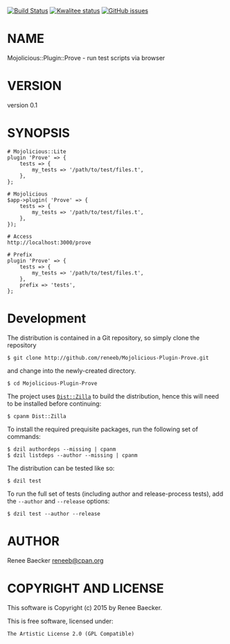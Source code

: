 [![Build Status](https://travis-ci.org/reneeb/Mojolicious-Plugin-Prove.svg?branch=master)](https://travis-ci.org/reneeb/Mojolicious-Plugin-Prove)
[![Kwalitee status](http://cpants.cpanauthors.org/dist/Mojolicious-Plugin-Prove.png)](http://cpants.charsbar.org/dist/overview/Mojolicious-Plugin-Prove)
[![GitHub issues](https://img.shields.io/github/issues/reneeb/Mojolicious-Plugin-Prove.svg)](https://github.com/reneeb/Mojolicious-Plugin-Prove/issues)

# NAME

Mojolicious::Plugin::Prove - run test scripts via browser

# VERSION

version 0.1

# SYNOPSIS

    # Mojolicious::Lite
    plugin 'Prove' => {
        tests => {
            my_tests => '/path/to/test/files.t',
        },
    };

    # Mojolicious
    $app->plugin( 'Prove' => {
        tests => {
            my_tests => '/path/to/test/files.t',
        },
    });

    # Access
    http://localhost:3000/prove
    
    # Prefix
    plugin 'Prove' => {
        tests => {
            my_tests => '/path/to/test/files.t',
        },
        prefix => 'tests',
    };



# Development

The distribution is contained in a Git repository, so simply clone the
repository

```
$ git clone http://github.com/reneeb/Mojolicious-Plugin-Prove.git
```

and change into the newly-created directory.

```
$ cd Mojolicious-Plugin-Prove
```

The project uses [`Dist::Zilla`](https://metacpan.org/pod/Dist::Zilla) to
build the distribution, hence this will need to be installed before
continuing:

```
$ cpanm Dist::Zilla
```

To install the required prequisite packages, run the following set of
commands:

```
$ dzil authordeps --missing | cpanm
$ dzil listdeps --author --missing | cpanm
```

The distribution can be tested like so:

```
$ dzil test
```

To run the full set of tests (including author and release-process tests),
add the `--author` and `--release` options:

```
$ dzil test --author --release
```

# AUTHOR

Renee Baecker <reneeb@cpan.org>

# COPYRIGHT AND LICENSE

This software is Copyright (c) 2015 by Renee Baecker.

This is free software, licensed under:

    The Artistic License 2.0 (GPL Compatible)
